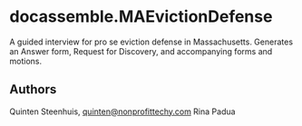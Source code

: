 # docassemble.MAEvictionDefense

A guided interview for pro se eviction defense in Massachusetts. Generates an Answer form, 
Request for Discovery, and accompanying forms and motions.

## Authors

Quinten Steenhuis, quinten@nonprofittechy.com
Rina Padua
